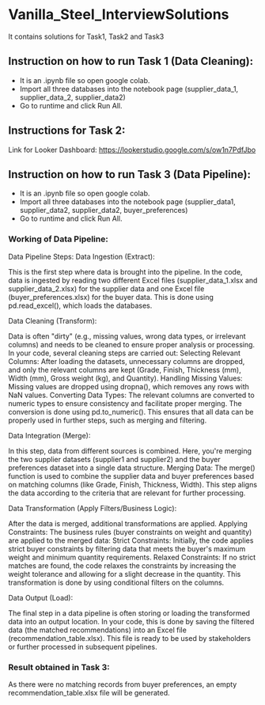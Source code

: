 # Vanilla_Steel_InterviewSolutions
It contains solutions for Task1, Task2 and Task3

## Instruction on how to run Task 1 (Data Cleaning):
* It is an .ipynb file so open google colab.
* Import all three databases into the notebook page (supplier_data_1, supplier_data_2, supplier_data2)
* Go to runtime and click Run All.

## Instructions for Task 2:
Link for Looker Dashboard: https://lookerstudio.google.com/s/ow1n7PdfJbo 

## Instruction on how to run Task 3 (Data Pipeline):
* It is an .ipynb file so open google colab.
* Import all three databases into the notebook page (supplier_data1, supplier_data2, supplier_data2, buyer_preferences)
* Go to runtime and click Run All.

### Working of Data Pipeline:
Data Pipeline Steps:
Data Ingestion (Extract):

This is the first step where data is brought into the pipeline.
In the code, data is ingested by reading two different Excel files (supplier_data_1.xlsx and supplier_data_2.xlsx) for the supplier data and one Excel file (buyer_preferences.xlsx) for the buyer data.
This is done using pd.read_excel(), which loads the databases.

Data Cleaning (Transform):

Data is often "dirty" (e.g., missing values, wrong data types, or irrelevant columns) and needs to be cleaned to ensure proper analysis or processing.
In your code, several cleaning steps are carried out:
Selecting Relevant Columns: After loading the datasets, unnecessary columns are dropped, and only the relevant columns are kept (Grade, Finish, Thickness (mm), Width (mm), Gross weight (kg), and Quantity).
Handling Missing Values: Missing values are dropped using dropna(), which removes any rows with NaN values.
Converting Data Types: The relevant columns are converted to numeric types to ensure consistency and facilitate proper merging. The conversion is done using pd.to_numeric().
This ensures that all data can be properly used in further steps, such as merging and filtering.

Data Integration (Merge):

In this step, data from different sources is combined.
Here, you're merging the two supplier datasets (supplier1 and supplier2) and the buyer preferences dataset into a single data structure.
Merging Data: The merge() function is used to combine the supplier data and buyer preferences based on matching columns (like Grade, Finish, Thickness, Width).
This step aligns the data according to the criteria that are relevant for further processing.

Data Transformation (Apply Filters/Business Logic):

After the data is merged, additional transformations are applied.
Applying Constraints: The business rules (buyer constraints on weight and quantity) are applied to the merged data:
Strict Constraints: Initially, the code applies strict buyer constraints by filtering data that meets the buyer's maximum weight and minimum quantity requirements.
Relaxed Constraints: If no strict matches are found, the code relaxes the constraints by increasing the weight tolerance and allowing for a slight decrease in the quantity.
This transformation is done by using conditional filters on the columns.

Data Output (Load):

The final step in a data pipeline is often storing or loading the transformed data into an output location.
In your code, this is done by saving the filtered data (the matched recommendations) into an Excel file (recommendation_table.xlsx).
This file is ready to be used by stakeholders or further processed in subsequent pipelines.

### Result obtained in Task 3:
As there were no matching records from buyer preferences, an empty recommendation_table.xlsx file will be generated.


